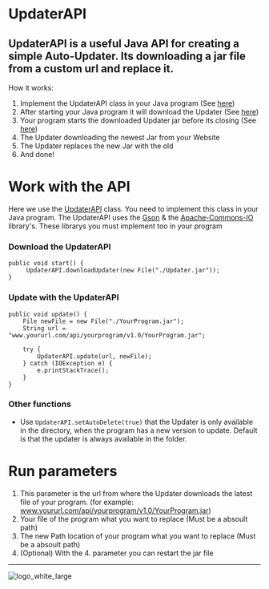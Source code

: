 # UpdaterAPI

UpdaterAPI is a useful Java API for creating a simple Auto-Updater. Its downloading a jar file from a custom url and replace it.
---
How it works:

1. Implement the UpdaterAPI class in your Java program (See [here](#work-with-the-api))
2. After starting your Java program it will download the Updater (See [here](#download-the-updaterapi))
3. Your program starts the downloaded Updater jar before its closing (See [here](#update-with-the-updaterapi))
4. The Updater downloading the newest Jar from your Website
5. The Updater replaces the new Jar with the old
6. And done!

# Work with the API

Here we use the [UpdaterAPI](https://github.com/ZeusSeinGrossopa/UpdaterAPI/blob/master/src/test/java/UpdaterAPI.java)
class. You need to implement this class in your Java program. The UpdaterAPI uses the [Gson](https://github.com/google/gson) &
the [Apache-Commons-IO](https://github.com/apache/commons-io) library's. These librarys you must implement too in your program 

### Download the UpdaterAPI

```
public void start() {
     UpdaterAPI.downloadUpdater(new File("./Updater.jar"));
}

```

### Update with the UpdaterAPI

```
public void update() {
    File newFile = new File("./YourProgram.jar");
    String url = "www.yoururl.com/api/yourprogram/v1.0/YourProgram.jar";

    try {
        UpdaterAPI.update(url, newFile);
    } catch (IOException e) {
        e.printStackTrace();
    }
}
```

### Other functions

- Use `UpdaterAPI.setAutoDelete(true)` that the Updater is only available in the directory, when the program has a new version to
  update. Default is that the updater is always available in the folder.

# Run parameters

1. This parameter is the url from where the Updater downloads the latest file of your program. (for
   example: www.yoururl.com/api/yourprogram/v1.0/YourProgram.jar)
2. Your file of the program what you want to replace (Must be a absoult path)
3. The new Path location of your program what you want to replace (Must be a absoult path)
4. (Optional) With the 4. parameter you can restart the jar file

---

![logo_white_large](https://user-images.githubusercontent.com/80217114/157707596-ddf31272-8360-4356-8ed6-405ce45e536c.png)
